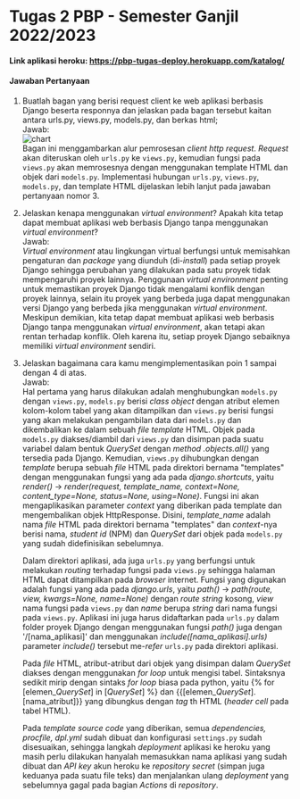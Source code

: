 # Tugas 2 PBP - Semester Ganjil 2022/2023

#### Link aplikasi heroku: https://pbp-tugas-deploy.herokuapp.com/katalog/

#### Jawaban Pertanyaan

1. Buatlah bagan yang berisi request client ke web aplikasi berbasis Django beserta responnya dan jelaskan pada bagan tersebut kaitan antara urls.py, views.py,
   models.py, dan berkas html;<br/>
   Jawab:<br/>
   ![chart](https://github.com/syadzaarrana/Tugas-PBP/blob/main/flowchart.png?raw=true)<br/>
   Bagan ini menggambarkan alur pemrosesan *client http request*. *Request* akan diteruskan oleh `urls.py` ke `views.py`, kemudian fungsi pada `views.py` akan memrosesnya dengan menggunakan template HTML dan objek dari `models.py`. Implementasi hubungan `urls.py`, `views.py`, `models.py`, dan template HTML dijelaskan lebih lanjut pada jawaban pertanyaan nomor 3.

2. Jelaskan kenapa menggunakan *virtual environment*? Apakah kita tetap dapat membuat aplikasi web berbasis Django tanpa menggunakan *virtual environment*?<br/>
   Jawab:<br/>
   *Virtual environment* atau lingkungan virtual berfungsi untuk memisahkan pengaturan dan *package* yang diunduh (di-*install*) pada setiap proyek Django sehingga    perubahan yang dilakukan pada satu proyek tidak mempengaruhi proyek lainnya. Penggunaan *virtual environment* penting untuk memastikan proyek Django tidak          mengalami konflik dengan proyek lainnya, selain itu proyek yang berbeda juga dapat menggunakan versi Django yang berbeda jika menggunakan *virtual environment*.    Meskipun demikian, kita tetap dapat membuat aplikasi web berbasis Django tanpa menggunakan *virtual environment*, akan tetapi akan rentan terhadap konflik. Oleh    karena itu, setiap proyek Django sebaiknya memiliki *virtual environment* sendiri.
   
3. Jelaskan bagaimana cara kamu mengimplementasikan poin 1 sampai dengan 4 di atas.<br/>
   Jawab:<br/>
   Hal pertama yang harus dilakukan adalah menghubungkan `models.py` dengan `views.py`, `models.py` berisi *class object* dengan atribut elemen kolom-kolom tabel yang akan ditampilkan dan `views.py` berisi fungsi yang akan melakukan pengambilan data dari `models.py` dan dikembalikan ke dalam sebuah *file template* HTML. Objek pada `models.py` diakses/diambil dari `views.py` dan disimpan pada suatu variabel dalam bentuk *QuerySet* dengan *method .objects.all()* yang tersedia pada Django. Kemudian, `views.py` dihubungkan dengan *template* berupa sebuah *file* HTML pada direktori bernama "templates" dengan menggunakan fungsi yang ada pada *django.shortcuts*, yaitu *render()* -> *render(request, template_name, context=None, content_type=None, status=None, using=None)*. Fungsi ini akan mengaplikasikan parameter *context* yang diberikan pada template dan mengembalikan objek HttpResponse. Disini, *template_name* adalah nama *file* HTML pada direktori bernama "templates" dan *context*-nya berisi nama, *student id* (NPM) dan *QuerySet* dari objek pada `models.py` yang sudah didefinisikan sebelumnya.
   
   Dalam direktori aplikasi, ada juga `urls.py` yang berfungsi untuk melakukan *routing* terhadap fungsi pada `views.py` sehingga halaman HTML dapat ditampilkan pada *browser* internet. Fungsi yang digunakan adalah fungsi yang ada pada *django.urls*, yaitu *path()* -> *path(route, view, kwargs=None, name=None)* dengan *route* *string* kosong, *view* nama fungsi pada `views.py` dan *name* berupa *string* dari nama fungsi pada `views.py`. Aplikasi ini juga harus didaftarkan pada `urls.py` dalam folder proyek Django dengan menggunakan fungsi *path()* juga dengan '/[nama_aplikasi]' dan menggunakan *include([nama_aplikasi].urls)* parameter *include()* tersebut me-*refer* `urls.py` pada direktori aplikasi.
   
   Pada *file* HTML, atribut-atribut dari objek yang disimpan dalam *QuerySet* diakses dengan menggunakan *for loop* untuk mengisi tabel. Sintaksnya sedikit mirip dengan sintaks *for loop* biasa pada python, yaitu {% for [elemen_*QuerySet*] in [*QuerySet*] %} dan {{[elemen_*QuerySet*].[nama_atribut]}} yang dibungkus dengan *tag* th HTML (*header cell* pada tabel HTML).
   
   Pada *template source code* yang diberikan, semua *dependencies, procfile, dpl.yml* sudah dibuat dan konfigurasi `settings.py` sudah disesuaikan, sehingga langkah *deployment* aplikasi ke heroku yang masih perlu dilakukan hanyalah memasukkan nama aplikasi yang sudah dibuat dan *API key* akun heroku ke *repository secret* (simpan juga keduanya pada suatu file teks) dan menjalankan ulang *deployment* yang sebelumnya gagal pada bagian *Actions* di *repository*.
